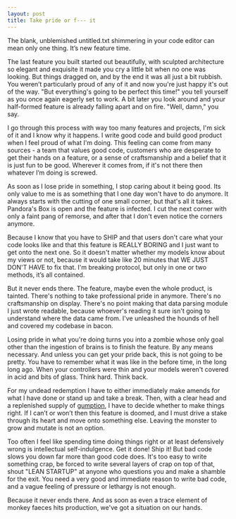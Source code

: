 ```yaml
---
layout: post
title: Take pride or f--- it
---
```

The blank, unblemished untitled.txt shimmering in your code editor can mean only one thing. It’s new feature time.

The last feature you built started out beautifully, with sculpted architecture so elegant and exquisite it made you cry a little bit when no one was looking. But things dragged on, and by the end it was all just a bit rubbish. You weren’t particularly proud of any of it and now you're just happy it's out of the way. "But everything's going to be perfect this time!" you tell yourself as you once again eagerly set to work. A bit later you look around and your half-formed feature is already falling apart and on fire. "Well, damn," you say.

I go through this process with way too many features and projects, I'm sick of it and I know why it happens. I write good code and build good product when I feel proud of what I'm doing. This feeling can come from many sources - a team that values good code, customers who are desperate to get their hands on a feature, or a sense of craftsmanship and a belief that it is just fun to be good. Wherever it comes from, if it's not there then whatever I’m doing is screwed.

As soon as I lose pride in something, I stop caring about it being good. Its only value to me is as something that I one day won't have to do anymore. It always starts with the cutting of one small corner, but that's all it takes. Pandora's Box is open and the feature is infected. I cut the next corner with only a faint pang of remorse, and after that I don't even notice the corners anymore.

Because I know that you have to SHIP and that users don't care what your code looks like and that this feature is REALLY BORING and I just want to get onto the next one. So it doesn't matter whether my models know about my views or not, because it would take like 20 minutes that WE JUST DON'T HAVE to fix that. I'm breaking protocol, but only in one or two methods, it’s all contained.

But it never ends there. The feature, maybe even the whole product, is tainted. There's nothing to take professional pride in anymore. There's no craftsmanship on display. There's no point making that data parsing module I just wrote readable, because whoever's reading it sure isn't going to understand where the data came from. I've unleashed the hounds of hell and covered my codebase in bacon.

Losing pride in what you're doing turns you into a zombie whose only goal other than the ingestion of brains is to finish the feature. By any means necessary. And unless you can get your pride back, this is not going to be pretty. You have to remember what it was like in the before time, in the long long ago. When your controllers were thin and your models weren't covered in acid and bits of glass. Think hard. Think back.

For my undead redemption I have to either immediately make amends for what I have done or stand up and take a break. Then, with a clear head and a replenished supply of <a href="/2013/03/11/coding-with-gumption" target="_blank">gumption</a>, I have to decide whether to make things right. If I can’t or won’t then this feature is doomed, and I must drive a stake through its heart and move onto something else. Leaving the monster to grow and mutate is not an option.

Too often I feel like spending time doing things right or at least defensively wrong is intellectual self-indulgence. Get it done! Ship it! But bad code slows you down far more than good code does. It's too easy to write something crap, be forced to write several layers of crap on top of that, shout "LEAN STARTUP" at anyone who questions you and make a shamble for the exit. You need a very good and immediate reason to write bad code, and a vague feeling of pressure or lethargy is not enough.

Because it never ends there. And as soon as even a trace element of monkey faeces hits production, we've got a situation on our hands.